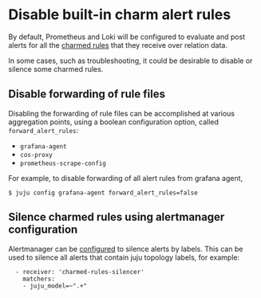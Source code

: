 # Disable built-in charm alert rules

By default, Prometheus and Loki will be configured to evaluate and post alerts for all the
[charmed rules](/explanation/charmed-rules) that they receive over relation data.

In some cases, such as troubleshooting, it could be desirable to disable or silence some
charmed rules.

## Disable forwarding of rule files

Disabling the forwarding of rule files can be accomplished at various aggregation points,
using a boolean configuration option, called `forward_alert_rules`:

- `grafana-agent`
- `cos-proxy`
- `prometheus-scrape-config`

For example, to disable forwarding of all alert rules from grafana agent,

```
$ juju config grafana-agent forward_alert_rules=false
```

## Silence charmed rules using alertmanager configuration

Alertmanager can be [configured](https://prometheus.io/docs/alerting/latest/configuration/) 
to silence alerts by labels. This can be used to silence all alerts that contain
juju topology labels, for example:

```
  - receiver: 'charmed-rules-silencer'
    matchers:
    - juju_model=~".+"
```
